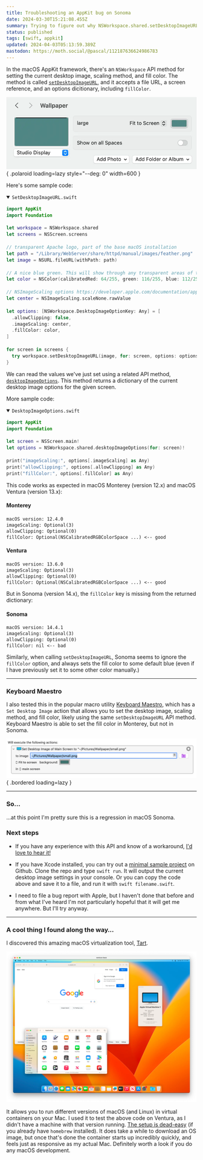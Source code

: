 ```yaml
---
title: Troubleshooting an AppKit bug on Sonoma
date: 2024-03-30T15:21:08.455Z
summary: Trying to figure out why NSWorkspace.shared.setDesktopImageURL no longer honors the fillColor option to set the desktop fill color. This used to work in macOS Monterey and Ventura, but no longer works in macOS Sonoma.
status: published
tags: [swift, appkit]
updated: 2024-04-03T05:13:59.389Z
mastodon: https://moth.social/@pascal/112187636624986783
---
```


In the macOS AppKit framework, there's an `NSWorkspace` API method for setting the current desktop image, scaling method, and fill color. The method is called [`setDesktopImageURL`](https://developer.apple.com/documentation/appkit/nsworkspace/1527228-setdesktopimageurl), and it accepts a file URL, a screen reference, and an options dicitionary, including `fillColor`.

![Wallpaper settings in macOS](./wallpaper.webp){ .polaroid loading=lazy style="--deg: 0" width=600 }

Here's some sample code:

<details open>
  <summary><code>SetDesktopImageURL.swift</code></summary>

```swift
import AppKit
import Foundation

let workspace = NSWorkspace.shared
let screens = NSScreen.screens

// transparent Apache logo, part of the base macOS installation
let path = "/Library/WebServer/share/httpd/manual/images/feather.png"
let image = NSURL.fileURL(withPath: path)

// A nice blue green. This will show through any transparent areas of the desktop image
let color = NSColor(calibratedRed: 64/255, green: 116/255, blue: 112/255, alpha: 1.0)

// NSImageScaling options https://developer.apple.com/documentation/appkit/nsimagescaling
let center = NSImageScaling.scaleNone.rawValue

let options: [NSWorkspace.DesktopImageOptionKey: Any] = [
  .allowClipping: false,
  .imageScaling: center,
  .fillColor: color,
]

for screen in screens {
  try workspace.setDesktopImageURL(image, for: screen, options: options)
}
```

</details>

We can read the values we've just set using a related API method, [`desktopImageOptions`](https://developer.apple.com/documentation/appkit/nsworkspace/1530855-desktopimageoptions). This method returns a dictionary of the current desktop image options for the given screen.

More sample code:

<details open>
  <summary><code>DesktopImageOptions.swift</code></summary>

```swift
import AppKit
import Foundation

let screen = NSScreen.main!
let options = NSWorkspace.shared.desktopImageOptions(for: screen)!

print("imageScaling:", options[.imageScaling] as Any)
print("allowClipping:", options[.allowClipping] as Any)
print("fillColor:", options[.fillColor] as Any)
```

</details>

This code works as expected in macOS Monterey (version 12.x) and macOS Ventura (version 13.x):

#### Monterey

```console
macOS version: 12.4.0
imageScaling: Optional(3)
allowClipping: Optional(0)
fillColor: Optional(NSCalibratedRGBColorSpace ...) <-- good
```

#### Ventura

```console
macOS version: 13.6.0
imageScaling: Optional(3)
allowClipping: Optional(0)
fillColor: Optional(NSCalibratedRGBColorSpace ...) <-- good
```

But in Sonoma (version 14.x), the `fillColor` key is missing from the returned dictionary:

#### Sonoma

```console
macOS version: 14.4.1
imageScaling: Optional(3)
allowClipping: Optional(0)
fillColor: nil <-- bad
```

Similarly, when calling `setDesktopImageURL`, Sonoma seems to ignore the `fillColor` option, and always sets the fill color to some default blue (even if I have previously set it to some other color manually.)

---

### Keyboard Maestro

I also tested this in the popular macro utility [Keyboard Maestro](https://www.keyboardmaestro.com), which has a `Set Desktop Image` action that allows you to set the desktop image, scaling method, and fill color, likely using the same `setDesktopImageURL` API method. Keyboard Maestro is able to set the fill color in Monterey, but not in Sonoma.

![Keyboard Maestro](./keyboard-maestro.webp){ .bordered loading=lazy }

---

### So…

…at this point I'm pretty sure this is a regression in macOS Sonoma.

### Next steps

- If you have any experience with this API and know of a workaround, [I'd love to hear it!](mailto:pascal+fillcolor@pascal.com)

- If you have Xcode installed, you can try out a [minimal sample project](https://github.com/pascalpp/current-desktop-color) on Github. Clone the repo and type `swift run`. It will output the current desktop image settings in your console. Or you can copy the code above and save it to a file, and run it with `swift filename.swift`.

- I need to file a bug report with Apple, but I haven't done that before and from what I've heard I'm not particularly hopeful that it will get me anywhere. But I'll try anyway.

---

### A cool thing I found along the way…

I discovered this amazing macOS virtualization tool, [Tart](https://tart.run/quick-start/).

![macOS Ventura running in Tart](./tart-ventura.webp)

It allows you to run different versions of macOS (and Linux) in virtual containers on your Mac. I used it to test the above code on Ventura, as I didn't have a machine with that version running. [The setup is dead-easy](https://tart.run/quick-start/) (if you already have `homebrew` installed). It does take a while to download an OS image, but once that's done the container starts up incredibly quickly, and feels just as responsive as my actual Mac. Definitely worth a look if you do any macOS development.

<style>
  li + li {
    margin-top: 0.5em;
  }
</style>
